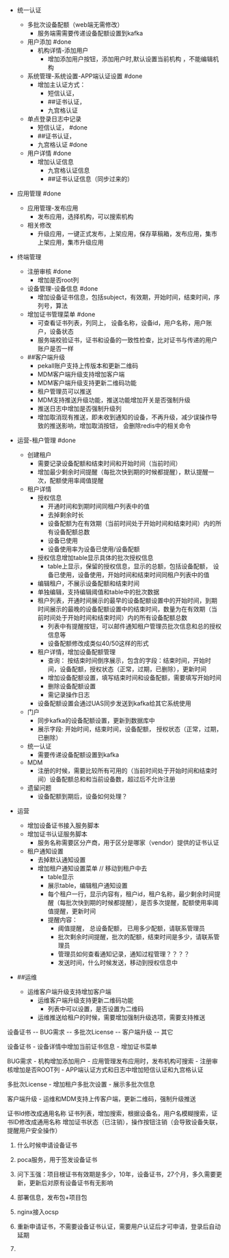 -  统一认证
	- 多批次设备配额（web端无需修改）
		-  服务端需需要传递设备配额设置到kafka
	- 用户添加 #done
		- 机构详情-添加用户
			- 增加添加用户按钮，添加用户时,默认设置当前机构 ，不能编辑机构
	- 系统管理-系统设置-APP端认证设置 #done
		- 增加主认证方式：
			- 短信认证，
			- ##证书认证，
			- 九宫格认证
	- 单点登录日志中记录
		- 短信认证， #done
		- ##证书认证，
		- 九宫格认证 #done
	- 用户详情 #done
		- 增加认证信息
			- 九宫格认证信息
			- ##证书认证信息（同步过来的）


- 应用管理 #done
	- 应用管理-发布应用
		- 发布应用，选择机构，可以搜索机构
	- 相关修改
		- 升级应用，一键正式发布，上架应用，保存草稿箱，发布应用，集市上架应用，集市升级应用


-	终端管理
	-	注册审核 #done
		- 增加是否root列
	- 设备管理-设备信息 #done
		- 增加设备证书信息，包括subject，有效期，开始时间，结束时间，序列号，算法
	- 增加证书管理菜单 #done
		- 可查看证书列表，列同上， 设备名称，设备id，用户名称，用户账户，设备状态
		- 服务端校验证书，证书和设备的一致性检查，比对证书与传递的用户账户是否一样
	- ##客户端升级
		- pekall账户支持上传版本和更新二维码
		- MDM客户端升级支持增加客户端
		- MDM客户端升级支持更新二维码功能
		- 租户管理员可以推送
		- MDM支持推送升级功能，推送功能增加开关是否强制升级
		- 推送日志中增加是否强制升级列
		- 增加取消现有推送，即未收到通知的设备，不再升级，减少误操作导致的推送影响，增加取消按钮， 会删除redis中的相关命令


- 运营-租户管理 #done
	- 创建租户
		- 需要记录设备配额和结束时间和开始时间（当前时间）
		- 增加最少剩余时间提醒（每批次快到期的时候都提醒），默认提醒一次，配额使用率阈值提醒
	- 租户详情
		- 授权信息
			- 开通时间和到期时间同租户列表中的值 
			- 去掉剩余时长
			- 设备配额为在有效期（当前时间处于开始时间和结束时间）内的所有设备配额总数
			- 设备已使用
			- 设备使用率为设备已使用/设备配额
		- 授权信息增加table显示具体的批次授权信息
			- table上显示，保留的授权信息，显示的总额，包括设备配额， 设备已使用，设备使用，开始时间和结束时间同租户列表中的值
		- 编辑租户，不展示设备配额和结束时间
		- 单独编辑，支持编辑阈值和table中的批次数据
		- 租户列表，开通时间展示的最早的设备配额设置中的开始时间，到期时间展示的最晚的设备配额设置中的结束时间，数量为在有效期（当前时间处于开始时间和结束时间）内的所有设备配额总数
			- 列表中有提醒按钮，可以邮件通知租户管理员批次信息和总的授权信息等
			- 设备配额修改成类似40/50这样的形式
		- 租户详情，增加设备配额管理
			- 查询： 按结束时间倒序展示，包含的字段：结束时间，开始时间，设备配额，授权状态（正常，过期，已删除），更新时间
			- 增加设备配额设置，填写结束时间和设备配额，需要填写开始时间
			- 删除设备配额设置
			- 需记录操作日志
		- 设备配额设置会通过UAS同步发送到kafka给其它系统使用
	- 门户
		- 同步kafka的设备配额设置，更新到数据库中
		- 展示字段: 开始时间，结束时间，设备配额， 授权状态（正常，过期，已删除）
	- 统一认证
		- 需要传递设备配额设置到kafka
	- MDM
		- 注册的时候，需要比较所有可用的（当前时间处于开始时间和结束时间）设备配额总和和当前设备数，超过后不允许注册
	- 遗留问题
		-  设备配额到期后，设备如何处理？


- 运营
	- 增加设备证书接入服务脚本
	- 增加证书认证服务脚本
		- 服务名称需要区分产商，用于区分是哪家（vendor）提供的证书认证
	- 租户通知设置
		- 去掉默认通知设置
		- 增加租户通知设置菜单  // 移动到租户中去
			- table显示
			- 展示table，编辑租户通知设置
			- 每个租户一行，显示内容有，租户id，租户名称，最少剩余时间提醒（每批次快到期的时候都提醒），是否多次提醒，配额使用率阈值提醒，更新时间
			- 提醒内容： 
				- 阈值提醒， 总设备配额， 已用多少配额，请联系管理员
				- 批次剩余时间提醒，批次的配额，结束时间是多少，请联系管理员
				- 管理员如何查看通知记录，通知过程管理？？？？
				- 发送时间，什么时候发送，移动到授权信息中


- ##运维 
	- 运维客户端升级支持增加客户端
		- 运维客户端升级支持更新二维码功能
			-  列表中可以设置，是否设置为二维码
		- 运维推送给租户的时候，需要增加强制升级选项，需要支持推送


设备证书 -- BUG需求 -- 多批次License -- 客户端升级 -- 其它 

设备证书
	-	设备详情中增加当前证书信息
	-	增加证书菜单
	
BUG需求
	-	机构增加添加用户
	- 	应用管理发布应用时，发布机构可搜索
	-	注册审核增加是否ROOT列
	-	APP端认证方式和日志中增加短信认证和九宫格认证
	
多批次License
	-	增加租户多批次设置
	-	展示多批次信息
	
客户端升级
	-	运维和MDM支持上传客户端，更新二维码，强制升级推送
	
证书Id修改成通用名称
证书列表，增加搜索，根据设备名，用户名模糊搜索，证书ID修改成通用名称
增加证书状态（已注销），操作按钮注销（会导致设备失联，提醒用户安全操作）



1. 什么时候申请设备证书
2. poca服务，用于签发设备证书
3. 问下玉强：项目根证书有效期是多少，10年，设备证书，27个月，多久需要更新，更新后对原有设备证书有无影响
4. 部署信息，发布包+项目包
5. nginx接入ocsp
6. 重新申请证书，不需要设备证书认证，需要用户认证后才可申请，登录后自动延期

1. 